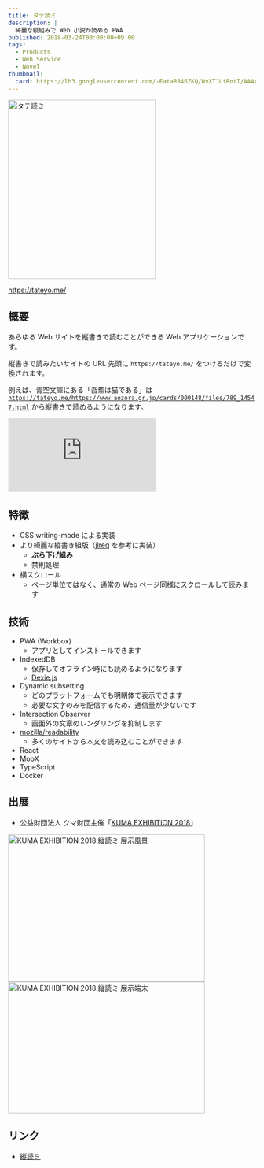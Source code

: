 ```yaml
---
title: タテ読ミ
description: |
  綺麗な縦組みで Web 小説が読める PWA
published: 2018-03-24T00:00:00+09:00
tags:
  - Products
  - Web Service
  - Novel
thumbnail:
  card: https://lh3.googleusercontent.com/-EataRB46ZKQ/WvXTJUtRotI/AAAAAAAAAGE/LWyeFPLXBNclylZ-00eKwACdVSVtv-cfACE0YBhgL/
---
```


<img alt="タテ読ミ" src="https://lh3.googleusercontent.com/-yiM2k_W3_Vw/WvXTJfr96kI/AAAAAAAAAGI/vOaJ2wMwpD0uthduSF4fVvSR8xKFI7OXgCE0YBhgL/" width="300" height="364" />

https://tateyo.me/

## 概要

あらゆる Web サイトを縦書きで読むことができる Web アプリケーションです。

縦書きで読みたいサイトの URL 先頭に `https://tateyo.me/` をつけるだけで変換されます。

例えば、青空文庫にある「吾輩は猫である」は [`https://tateyo.me/https://www.aozora.gr.jp/cards/000148/files/789_14547.html`](https://tateyo.me/https://www.aozora.gr.jp/cards/000148/files/789_14547.html) から縦書きで読めるようになります。

<iframe src="https://www.youtube.com/embed/Q1TrGlqsROY" frameborder="0"></iframe>

## 特徴

- CSS writing-mode による実装
- より綺麗な縦書き組版（[jlreq] を参考に実装）
  - **ぶら下げ組み**
  - 禁則処理
- 横スクロール
  - ページ単位ではなく、通常の Web ページ同様にスクロールして読みます

[jlreq]: https://www.w3.org/TR/2012/NOTE-jlreq-20120403/ja/

## 技術

- PWA (Workbox)
  - アプリとしてインストールできます
- IndexedDB
  - 保存してオフライン時にも読めるようになります
  - [Dexie.js](http://dexie.org/)
- Dynamic subsetting
  - どのプラットフォームでも明朝体で表示できます
  - 必要な文字のみを配信するため、通信量が少ないです
- Intersection Observer
  - 画面外の文章のレンダリングを抑制します
- [mozilla/readability](https://github.com/mozilla/readability)
  - 多くのサイトから本文を読み込むことができます
- React
- MobX
- TypeScript
- Docker

## 出展

- 公益財団法人 クマ財団主催「[KUMA EXHIBITION 2018](https://kuma-foundation.org/exhibition2018/)」

<img alt="KUMA EXHIBITION 2018 縦読ミ 展示風景" src="https://lh3.googleusercontent.com/-qLZCkREVhco/WwHLFXHVQPI/AAAAAAAAAIE/Vss8nyZN6LYixsx41D9KG0JyZ2CIkgIvACE0YBhgL/" width="400" height="300" />

<img alt="KUMA EXHIBITION 2018 縦読ミ 展示端末" src="https://lh3.googleusercontent.com/-BGj4k0t0tkw/WwHJta8bDfI/AAAAAAAAAH0/3bt8lph3cng1cLDFR6rEwu-L_pEPxlFrwCE0YBhgL/" width="400" height="267" />

## リンク

- [縦読ミ](https://tateyo.me/)
